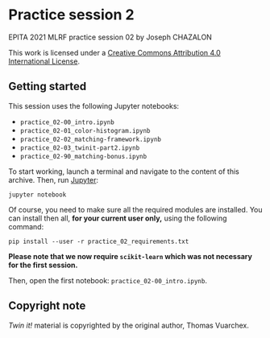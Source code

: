 # Practice session 2

EPITA 2021 MLRF practice session 02 by Joseph CHAZALON

This work is licensed under a [Creative Commons Attribution 4.0 International License](http://creativecommons.org/licenses/by/4.0/).


## Getting started
This session uses the following Jupyter notebooks:
- `practice_02-00_intro.ipynb`
- `practice_02-01_color-histogram.ipynb`
- `practice_02-02_matching-framework.ipynb`
- `practice_02-03_twinit-part2.ipynb`
- `practice_02-90_matching-bonus.ipynb`

To start working, launch a terminal and navigate to the content of this archive.
Then, run [Jupyter](https://jupyter.org/):
```shell
jupyter notebook
```

Of course, you need to make sure all the required modules are installed.
You can install then all, **for your current user only,** using the following command:
```shell
pip install --user -r practice_02_requirements.txt
```

**Please note that we now require `scikit-learn` which was not necessary for the first session.**

Then, open the first notebook: `practice_02-00_intro.ipynb`.


## Copyright note
*Twin it!* material is copyrighted by the original author, Thomas Vuarchex.
